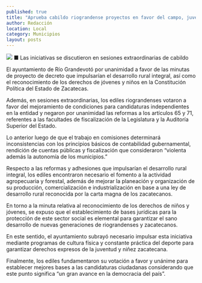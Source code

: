 ```yaml
---
published: true
title: "Aprueba cabildo riograndense proyectos en favor del campo, juventud y democracia"
author: Redacción
location: Local
category: Municipios
layout: posts
---
```


![](http://i.imgur.com/wLfmeVmm.jpg)
■ Las iniciativas se discutieron en sesiones extraordinarias de cabildo

El ayuntamiento de Río Grandevotó por unanimidad a favor de las minutas de proyecto de decreto que impulsarían el desarrollo rural integral, así como el reconocimiento de los derechos de jóvenes y niños en la Constitución Política del Estado de Zacatecas.

Además, en sesiones extraordinarias, los ediles riograndenses votaron a favor del mejoramiento de condiciones para candidaturas independientes en la entidad y negaron por unanimidad las reformas a los artículos 65 y 71, referentes a las facultades de fiscalización de la Legislatura y la Auditoría Superior del Estado.

Lo anterior luego de que el trabajo en comisiones determinará inconsistencias con los principios básicos de contabilidad gubernamental, rendición de cuentas públicas y fiscalización que consideraron “violenta además la autonomía de los municipios.”

Respecto a las reformas y adhesiones que impulsarían el desarrollo rural integral, los ediles encontraron necesario el fomento a la actividad agropecuaria y forestal, además de mejorar la planeación y organización de su producción, comercialización e industrialización en base a una ley de desarrollo rural reconocida por la carta magna de los zacatecanos.

En torno a la minuta relativa al reconocimiento de los derechos de niños y jóvenes, se expuso que el establecimiento de bases jurídicas para la protección de este sector social es elemental para garantizar el sano desarrollo de nuevas generaciones de riograndenses y zacatecanos.

En este sentido, el ayuntamiento subrayó necesario impulsar esta iniciativa mediante programas de cultura física y constante práctica del deporte para garantizar derechos expresos de la juventud y niñez zacatecana.

Finalmente, los ediles fundamentaron su votación a favor y unánime para establecer mejores bases a las candidaturas ciudadanas considerando que este punto significa “un gran avance en la democracia del país”.
